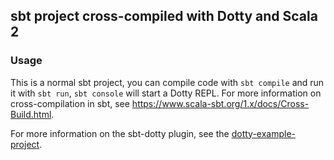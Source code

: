 ## sbt project cross-compiled with Dotty and Scala 2

### Usage

This is a normal sbt project, you can compile code with `sbt compile` and run it
with `sbt run`, `sbt console` will start a Dotty REPL. For more information on
cross-compilation in sbt, see <https://www.scala-sbt.org/1.x/docs/Cross-Build.html>.

For more information on the sbt-dotty plugin, see the
[dotty-example-project](https://github.com/lampepfl/dotty-example-project/blob/main/README.md).
